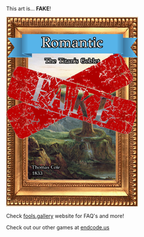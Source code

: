 This art is... 
 **FAKE**! 
 
 ![alt text](The_Titan_s_Goblet_Fake.png?raw=true "Artwork Card")  
 
 Check [fools.gallery](https://fools.gallery/) website for FAQ's and more! 
 
 Check out our other games at [endcode.us](https://endcode.us/)